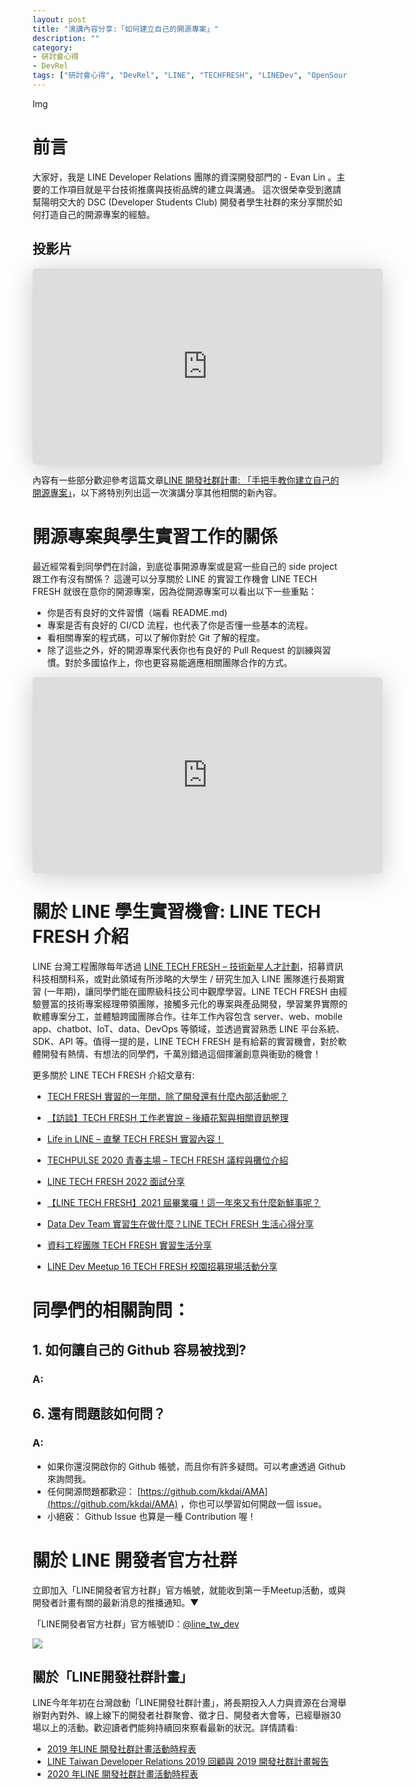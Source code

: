 ```yaml
---
layout: post
title: "演講內容分享:「如何建立自己的開源專案」"
description: ""
category: 
- 研討會心得
- DevRel
tags: ["研討會心得", "DevRel", "LINE", "TECHFRESH", "LINEDev", "OpenSource"]
---
```


Img

# 前言

大家好，我是 LINE Developer Relations 團隊的資深開發部門的 - Evan Lin 。主要的工作項目就是平台技術推廣與技術品牌的建立與溝通。 這次很榮幸受到邀請幫陽明交大的 DSC (Developer Students Club) 開發者學生社群的來分享關於如何打造自己的開源專案的經驗。 

## 投影片

<iframe class="speakerdeck-iframe" frameborder="0" src="https://speakerdeck.com/player/93aa38e46a4b47d199a7db57918f1df1" title="如何建立自己的開源專案" allowfullscreen="true" mozallowfullscreen="true" webkitallowfullscreen="true" style="border: 0px; background: padding-box padding-box rgba(0, 0, 0, 0.1); margin: 0px; padding: 0px; border-radius: 6px; box-shadow: rgba(0, 0, 0, 0.2) 0px 5px 40px; width: 560px; height: 314px;" data-ratio="1.78343949044586"></iframe>

內容有一些部分歡迎參考這篇文章[LINE 開發社群計畫: 「手把手教你建立自己的開源專案」](https://engineering.linecorp.com/zh-hant/blog/gdsc-opensource/)，以下將特別列出這一次演講分享其他相關的新內容。

# 開源專案與學生實習工作的關係

最近經常看到同學們在討論，到底從事開源專案或是寫一些自己的 side project 跟工作有沒有關係？ 這邊可以分享關於 LINE 的實習工作機會 LINE TECH FRESH  就很在意你的開源專案，因為從開源專案可以看出以下一些重點：

- 你是否有良好的文件習慣（端看 README.md) 
- 專案是否有良好的 CI/CD 流程，也代表了你是否懂一些基本的流程。
- 看相關專案的程式碼，可以了解你對於 Git 了解的程度。
- 除了這些之外，好的開源專案代表你也有良好的 Pull Request 的訓練與習慣。對於多國協作上，你也更容易能適應相關團隊合作的方式。

<iframe class="speakerdeck-iframe" frameborder="0" src="https://speakerdeck.com/player/93aa38e46a4b47d199a7db57918f1df1?slide=32" title="如何建立自己的開源專案" allowfullscreen="true" mozallowfullscreen="true" webkitallowfullscreen="true" style="border: 0px; background: padding-box padding-box rgba(0, 0, 0, 0.1); margin: 0px; padding: 0px; border-radius: 6px; box-shadow: rgba(0, 0, 0, 0.2) 0px 5px 40px; width: 560px; height: 314px;" data-ratio="1.78343949044586"></iframe>

# 關於 LINE 學生實習機會: LINE TECH FRESH 介紹


LINE 台灣工程團隊每年透過 [LINE TECH FRESH – 技術新星人才計劃](https://career.linecorp.com/linecorp/career/detail/20000111/704/5570?classId=&locationCd=TW&page=)，招募資訊科技相關科系，或對此領域有所涉略的大學生 / 研究生加入 LINE 團隊進行長期實習 (一年期)，讓同學們能在國際級科技公司中觀摩學習。LINE TECH FRESH 由經驗豐富的技術專案經理帶領團隊，接觸多元化的專案與產品開發，學習業界實際的軟體專案分工，並體驗跨國團隊合作。往年工作內容包含 server、web、mobile app、chatbot、IoT、data、DevOps 等領域，並透過實習熟悉 LINE 平台系統、SDK、API 等。值得一提的是，LINE TECH FRESH 是有給薪的實習機會，對於軟體開發有熱情、有想法的同學們，千萬別錯過這個揮灑創意與衝勁的機會！

更多關於 LINE TECH FRESH 介紹文章有:

- [TECH FRESH 實習的一年間，除了開發還有什麼內部活動呢？](https://engineering.linecorp.com/zh-hant/blog/line-tech-fresh-2020-graduate/)

- [【訪談】TECH FRESH 工作老實說 – 後續花絮與相關資訊整理](https://engineering.linecorp.com/zh-hant/blog/what-is-tech-fresh-interview/)

- [Life in LINE – 直擊 TECH FRESH 實習內容！](https://engineering.linecorp.com/zh-hant/blog/life-in-line-tech-fresh-sharing/)

- [TECHPULSE 2020 青春主場 – TECH FRESH 議程與攤位介紹](https://engineering.linecorp.com/zh-hant/blog/techpulse-2020-tech-fresh-session/)

- [LINE TECH FRESH 2022 面試分享](https://engineering.linecorp.com/zh-hant/blog/line-tech-fresh-interview-2022/)

- [【LINE TECH FRESH】2021 屆畢業囉！這一年來又有什麼新鮮事呢？](https://engineering.linecorp.com/zh-hant/blog/line-tech-fresh-2021-gradute/)

- [Data Dev Team 實習生在做什麼？LINE TECH FRESH 生活心得分享](https://engineering.linecorp.com/zh-hant/blog/data-dev-team-tech-fresh-life-2/)

- [資料工程團隊 TECH FRESH 實習生活分享](https://engineering.linecorp.com/zh-hant/blog/data-dev-team-tech-fresh-life-1/)

- [LINE Dev Meetup 16 TECH FRESH 校園招募現場活動分享](https://engineering.linecorp.com/zh-hant/blog/line-dev-meetup-16/)


# 同學們的相關詢問：


## 1. 如何讓自己的 Github 容易被找到?

###  A:





## 6. 還有問題該如何問？

### A:

- 如果你還沒開啟你的 Github 帳號，而且你有許多疑問。可以考慮透過 Github 來詢問我。
- 任何開源問題都歡迎： [https://github.com/kkdai/AMA](https://github.com/kkdai/AMA) ，你也可以學習如何開啟一個 issue。
- 小絕竅： Github Issue 也算是一種 Contribution 喔！


# 關於 LINE  開發者官方社群


立即加入「LINE開發者官方社群」官方帳號，就能收到第一手Meetup活動，或與開發者計畫有關的最新消息的推播通知。▼

「LINE開發者官方社群」官方帳號ID：[@line_tw_dev](https://lin.ee/s5RsZHo)

![](http://www.evanlin.com/images/2020/line-tw-dev-qr.png)

## 關於「LINE開發社群計畫」

LINE今年年初在台灣啟動「LINE開發社群計畫」，將長期投入人力與資源在台灣舉辦對內對外、線上線下的開發者社群聚會、徵才日、開發者大會等，已經舉辦30場以上的活動。歡迎讀者們能夠持續回來察看最新的狀況。詳情請看:

- [2019 年LINE 開發社群計畫活動時程表](https://engineering.linecorp.com/zh-hant/blog/line-taiwan-developer-relations-2019-plan/)
- [LINE Taiwan Developer Relations 2019 回顧與 2019 開發社群計畫報告](https://engineering.linecorp.com/zh-hant/blog/line-taiwan-developer-relations-2019/)
- [2020 年LINE 開發社群計畫活動時程表](https://engineering.linecorp.com/zh-hant/blog/2020-line-tw-devrel/)

